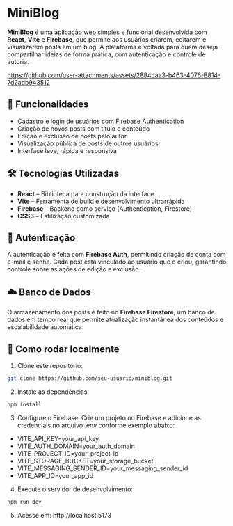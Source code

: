 # MiniBlog

**MiniBlog** é uma aplicação web simples e funcional desenvolvida com **React**, **Vite** e **Firebase**, que permite aos usuários criarem, editarem e visualizarem posts em um blog. A plataforma é voltada para quem deseja compartilhar ideias de forma prática, com autenticação e controle de autoria.



https://github.com/user-attachments/assets/2884caa3-b463-4076-8814-7d2adb943512



## 📝 Funcionalidades

- Cadastro e login de usuários com Firebase Authentication
- Criação de novos posts com título e conteúdo
- Edição e exclusão de posts pelo autor
- Visualização pública de posts de outros usuários
- Interface leve, rápida e responsiva

## 🛠️ Tecnologias Utilizadas

- **React** – Biblioteca para construção da interface
- **Vite** – Ferramenta de build e desenvolvimento ultrarrápida
- **Firebase** – Backend como serviço (Authentication, Firestore)
- **CSS3** – Estilização customizada

## 🔐 Autenticação

A autenticação é feita com **Firebase Auth**, permitindo criação de conta com e-mail e senha. Cada post está vinculado ao usuário que o criou, garantindo controle sobre as ações de edição e exclusão.

## ☁️ Banco de Dados

O armazenamento dos posts é feito no **Firebase Firestore**, um banco de dados em tempo real que permite atualização instantânea dos conteúdos e escalabilidade automática.

## 🚀 Como rodar localmente

1. Clone este repositório:
```bash
git clone https://github.com/seu-usuario/miniblog.git
```

2. Instale as dependências:
```bash
npm install
```
3. Configure o Firebase: Crie um projeto no Firebase e adicione as credenciais no arquivo .env conforme exemplo abaixo:
- VITE_API_KEY=your_api_key
- VITE_AUTH_DOMAIN=your_auth_domain
- VITE_PROJECT_ID=your_project_id
- VITE_STORAGE_BUCKET=your_storage_bucket
- VITE_MESSAGING_SENDER_ID=your_messaging_sender_id
- VITE_APP_ID=your_app_id

4. Execute o servidor de desenvolvimento:
```bash
npm run dev
```

5. Acesse em: http://localhost:5173


